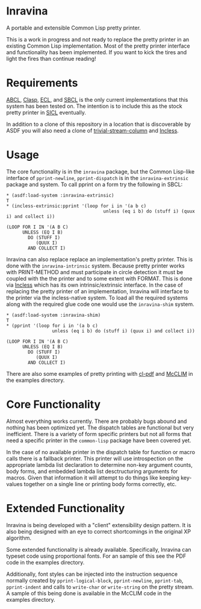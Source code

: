 # Inravina

A portable and extensible Common Lisp pretty printer.

This is a work in progress and not ready to replace the pretty printer
in an existing Common Lisp implementation. Most of the pretty printer
interface and functionality has been implemented. If you want to kick
the tires and light the fires than continue reading!

# Requirements

[ABCL][], [Clasp][], [ECL][], and [SBCL][] is the only current
implementations that this system has been tested on. The intention is
to include this as the stock pretty printer in [SICL][] eventually.

In addition to a clone of this repository in a location that is
discoverable by ASDF you will also need a clone of
[trivial-stream-column][] and [Incless][].

# Usage

The core functionality is in the `inravina` package, but the Common
Lisp-like interface of `pprint-newline`, `pprint-dispatch` is in the
`inravina-extrinsic` package and system. To call pprint on a form try
the following in SBCL:

```
* (asdf:load-system :inravina-extrinsic)
T
* (incless-extrinsic:pprint '(loop for i in '(a b c) 
                                    unless (eq i b) do (stuff i) (quux i) and collect i))

(LOOP FOR I IN '(A B C)
      UNLESS (EQ I B)
        DO (STUFF I)
           (QUUX I)
        AND COLLECT I)
```

Inravina can also replace replace an implementation's pretty
printer. This is done with the `inravina-intrinsic` system. Because
pretty printer works with PRINT-METHOD and must participate in circle
detection it must be coupled with the the printer and to some extent
with FORMAT. This is done via [Incless][] which has its own
intrinsic/extrinsic interface. In the case of replacing the pretty
printer of an implementation, Inravina will interface to the printer
via the incless-native system. To load all the required systems along
with the required glue code one would use the `inravina-shim` system.

```
* (asdf:load-system :inravina-shim)
T
* (pprint '(loop for i in '(a b c) 
                 unless (eq i b) do (stuff i) (quux i) and collect i))

(LOOP FOR I IN '(A B C)
      UNLESS (EQ I B)
        DO (STUFF I)
           (QUUX I)
        AND COLLECT I)
```

There are also some examples of pretty printing with [cl-pdf][] and
[McCLIM][] in the examples directory.

# Core Functionality

Almost everything works currently. There are probably bugs abound and
nothing has been optimized yet. The dispatch tables are functional but
very inefficient.  There is a variety of form specific printers but
not all forms that need a specific printer in the `common-lisp`
package have been covered yet.

In the case of no available printer in the dispatch table for function
or macro calls there is a fallback printer. This printer will use
introspection on the appropriate lambda list declaration to determine
non-key argument counts, body forms, and embedded lambda list
desctructuring arguments for macros. Given that information it will
attempt to do things like keeping key-values together on a single line
or printing body forms correctly, etc.

# Extended Functionality

Inravina is being developed with a "client" extensibility design
pattern. It is also being designed with an eye to correct shortcomings
in the original XP algorithm.

Some extended functionality is already available. Specifically,
Inravina can typeset code using proportional fonts. For an sample of
this see the PDF code in the examples directory.

Additionally, font styles can be injected into the instruction
sequence normally created by `pprint-logical-block`, `pprint-newline`,
`pprint-tab`, `pprint-indent` and calls to `write-char` or
`write-string` on the pretty stream. A sample of this being done is
available in the McCLIM code in the examples directory.

[ABCL]: https://armedbear.common-lisp.dev/
[CLASP]: https://github.com/clasp-developers/clasp
[ECL]: https://ecl.common-lisp.dev/
[Incless]: https://github.com/s-expressionists/Incless
[McCLIM]: https://github.com/McCLIM/McCLIM
[SBCL]: http://sbcl.org
[SICL]: https://github.com/robert-strandh/SICL
[cl-pdf]: https://github.com/mbattyani/cl-pdf
[trivial-stream-column]: https://github.com/yitzchak/trivial-stream-column
